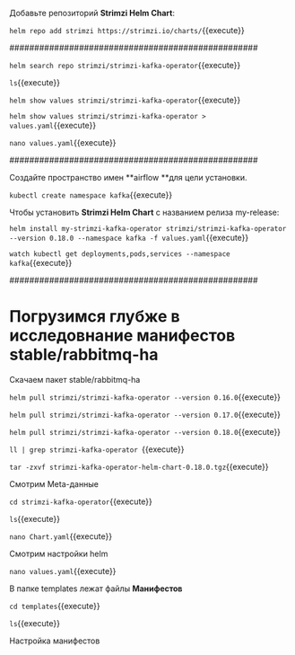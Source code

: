 Добавьте репозиторий **Strimzi Helm Chart**:

`helm repo add strimzi https://strimzi.io/charts/`{{execute}} 


##################################################

`helm search repo strimzi/strimzi-kafka-operator`{{execute}} 

`ls`{{execute}}

`helm show values strimzi/strimzi-kafka-operator`{{execute}}

`helm show values strimzi/strimzi-kafka-operator > values.yaml`{{execute}}

`nano values.yaml`{{execute}}

##################################################

Создайте пространство имен **airflow **для цели установки.  

`kubectl create namespace kafka`{{execute}}  

Чтобы установить **Strimzi Helm Chart** с названием релиза my-release:

`helm install my-strimzi-kafka-operator strimzi/strimzi-kafka-operator --version 0.18.0 --namespace kafka -f values.yaml`{{execute}}

`watch kubectl get deployments,pods,services --namespace kafka`{{execute}}

##################################################

# Погрузимся глубже в исследовнание манифестов stable/rabbitmq-ha

Скачаем пакет stable/rabbitmq-ha

`helm pull strimzi/strimzi-kafka-operator --version 0.16.0`{{execute}}

`helm pull strimzi/strimzi-kafka-operator --version 0.17.0`{{execute}}

`helm pull strimzi/strimzi-kafka-operator --version 0.18.0`{{execute}}

`ll | grep strimzi-kafka-operator `{{execute}} 

`tar -zxvf strimzi-kafka-operator-helm-chart-0.18.0.tgz`{{execute}}

Смотрим Meta-данные

`cd strimzi-kafka-operator`{{execute}}

`ls`{{execute}}

`nano Chart.yaml`{{execute}}

Смотрим настройки helm

`nano values.yaml`{{execute}}

В папке templates лежат файлы **Манифестов**

`cd templates`{{execute}}

`ls`{{execute}}

Настройка манифестов


